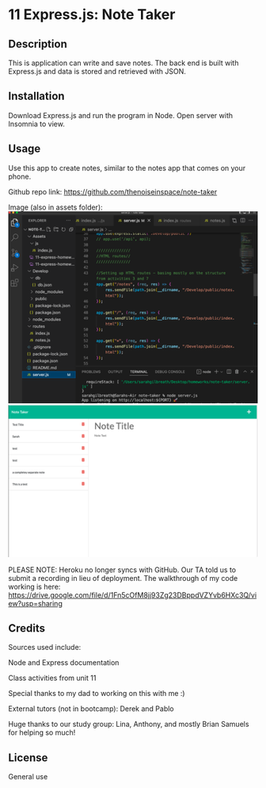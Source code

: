 # 11 Express.js: Note Taker

## Description

This is application can write and save notes. The back end is built with Express.js and data is stored and retrieved with JSON. 

## Installation 

Download Express.js and run the program in Node. Open server with Insomnia to view. 


## Usage

Use this app to create notes, similar to the notes app that comes on your phone.

Github repo link: https://github.com/thenoiseinspace/note-taker

Image (also in assets folder): 
<img src="./Assets/screenshot1.png">
<img src="./Assets/screenshot2.png">

PLEASE NOTE: Heroku no longer syncs with GitHub. Our TA told us to submit a recording in lieu of deployment. The walkthrough of my code working is here: https://drive.google.com/file/d/1Fn5cOfM8jj93Zg23DBppdVZYvb6HXc3Q/view?usp=sharing

## Credits

Sources used include: 

Node and Express documentation

Class activities from unit 11   

Special thanks to my dad to working on this with me :)

External tutors (not in bootcamp): Derek and Pablo

Huge thanks to our study group: Lina, Anthony, and mostly Brian Samuels for helping so much!

## License 

General use

